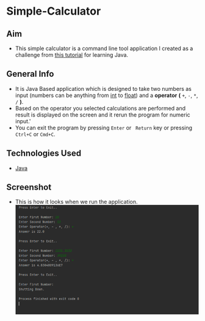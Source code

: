 # Simple-Calculator
## Aim
- This simple calculator is a command line tool application I created as a challenge from [this tutorial](https://www.linkedin.com/learning/java-essential-training-syntax-and-structure/welcome?u=2088340) for learning Java.

## General Info
- It is Java Based application which is designed to take two numbers as input (numbers can be anything from [int](https://www.w3schools.com/java/java_data_types.asp) to [float](https://www.w3schools.com/java/java_data_types.asp)) and a **operator** **(** ```+```, ```-```, ```*```, ```/``` **)**.
- Based on the operator you selected calculations are performed and result is displayed on the screen and it rerun the program for numeric input.'
- You can exit the program by pressing ```Enter``` or ``` Return``` key or pressing ```Ctrl+C``` or ```Cmd+C```.

## Technologies Used
- [Java](https://www.java.com/)

## Screenshot
- This is how it looks when we run the application.
![Simple-Calculator-App](https://github.com/VAJRESH/Simple-Calculator/blob/main/Simple-Calculator/calculator_screenshot.PNG)
